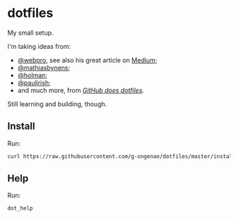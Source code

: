 # dotfiles

My small setup.

I'm taking ideas from:

- [@webpro](https://github.com/webpro/dotfiles), see also his great article on [Medium](https://medium.com/@webprolific/getting-started-with-dotfiles-43c3602fd789);
- [@mathiasbynens](https://github.com/mathiasbynens/dotfiles);
- [@holman](https://github.com/holman/dotfiles);
- [@paulirish](https://github.com/paulirish/dotfiles);
- and much more, from [_GitHub does dotfiles_](https://dotfiles.github.io/).

Still learning and building, though.

## Install

Run:

```bash
curl https://raw.githubusercontent.com/g-ongenae/dotfiles/master/install.sh | bash
```

## Help

Run:

```bash
dot_help
```
